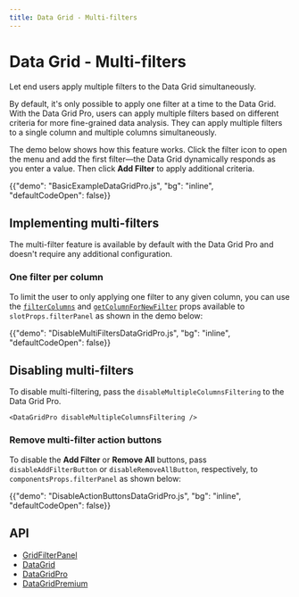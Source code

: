 ```yaml
---
title: Data Grid - Multi-filters
---
```


# Data Grid - Multi-filters [<span class="plan-pro"></span>](/x/introduction/licensing/#pro-plan 'Pro plan')

<p class="description">Let end users apply multiple filters to the Data Grid simultaneously.</p>

By default, it's only possible to apply one filter at a time to the Data Grid.
With the Data Grid Pro, users can apply multiple filters based on different criteria for more fine-grained data analysis.
They can apply multiple filters to a single column and multiple columns simultaneously.

The demo below shows how this feature works.
Click the filter icon to open the menu and add the first filter—the Data Grid dynamically responds as you enter a value.
Then click **Add Filter** to apply additional criteria.

{{"demo": "BasicExampleDataGridPro.js", "bg": "inline", "defaultCodeOpen": false}}

## Implementing multi-filters

The multi-filter feature is available by default with the Data Grid Pro and doesn't require any additional configuration.

### One filter per column

To limit the user to only applying one filter to any given column, you can use the [`filterColumns`](/x/api/data-grid/grid-filter-form/) and [`getColumnForNewFilter`](/x/api/data-grid/grid-filter-panel/) props available to `slotProps.filterPanel` as shown in the demo below:

{{"demo": "DisableMultiFiltersDataGridPro.js", "bg": "inline", "defaultCodeOpen": false}}

## Disabling multi-filters

To disable multi-filtering, pass the `disableMultipleColumnsFiltering` to the Data Grid Pro.

```tsx
<DataGridPro disableMultipleColumnsFiltering />
```

### Remove multi-filter action buttons

To disable the **Add Filter** or **Remove All** buttons, pass `disableAddFilterButton` or `disableRemoveAllButton`, respectively, to `componentsProps.filterPanel` as shown below:

{{"demo": "DisableActionButtonsDataGridPro.js", "bg": "inline", "defaultCodeOpen": false}}

## API

- [GridFilterPanel](/x/api/data-grid/grid-filter-panel/)
- [DataGrid](/x/api/data-grid/data-grid/)
- [DataGridPro](/x/api/data-grid/data-grid-pro/)
- [DataGridPremium](/x/api/data-grid/data-grid-premium/)
